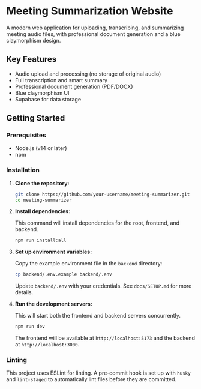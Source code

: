 # Meeting Summarization Website

A modern web application for uploading, transcribing, and summarizing meeting audio files, with professional document generation and a blue claymorphism design.

## Key Features
- Audio upload and processing (no storage of original audio)
- Full transcription and smart summary
- Professional document generation (PDF/DOCX)
- Blue claymorphism UI
- Supabase for data storage

## Getting Started

### Prerequisites

- Node.js (v14 or later)
- npm

### Installation

1.  **Clone the repository:**

    ```bash
    git clone https://github.com/your-username/meeting-summarizer.git
    cd meeting-summarizer
    ```

2.  **Install dependencies:**

    This command will install dependencies for the root, frontend, and backend.

    ```bash
    npm run install:all
    ```

3.  **Set up environment variables:**

    Copy the example environment file in the `backend` directory:

    ```bash
    cp backend/.env.example backend/.env
    ```

    Update `backend/.env` with your credentials. See `docs/SETUP.md` for more details.

4.  **Run the development servers:**

    This will start both the frontend and backend servers concurrently.

    ```bash
    npm run dev
    ```

    The frontend will be available at `http://localhost:5173` and the backend at `http://localhost:3000`.

### Linting

This project uses ESLint for linting. A pre-commit hook is set up with `husky` and `lint-staged` to automatically lint files before they are committed.
